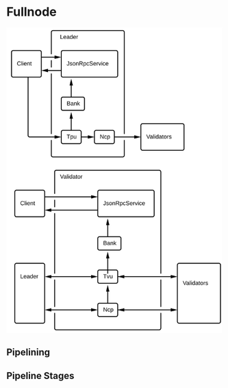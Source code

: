 # Fullnode

<img alt="Fullnode block diagrams" src="img/fullnode.svg" class="center"/>

## Pipelining

## Pipeline Stages
